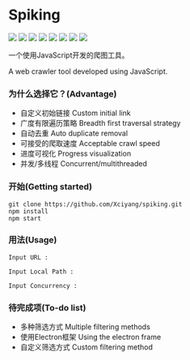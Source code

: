 # Spiking

![](https://img.shields.io/github/issues/Xciyang/spiking)
![](https://img.shields.io/github/forks/Xciyang/spiking)
![](https://img.shields.io/github/stars/Xciyang/spiking)
![](https://img.shields.io/github/license/Xciyang/spiking)
![](https://img.shields.io/github/languages/top/Xciyang/spiking)
![](https://img.shields.io/github/last-commit/Xciyang/spiking)
![](https://img.shields.io/github/languages/code-size/Xciyang/spiking)
![](https://img.shields.io/github/repo-size/Xciyang/spiking)

一个使用JavaScript开发的爬图工具。

A web crawler tool developed using JavaScript.

### 为什么选择它？(Advantage)

- 自定义初始链接 Custom initial link
- 广度有限遍历策略 Breadth first traversal strategy
- 自动去重 Auto duplicate removal
- 可接受的爬取速度 Acceptable crawl speed
- 进度可视化 Progress visualization
- 并发/多线程 Concurrent/multithreaded

### 开始(Getting started)

```
git clone https://github.com/Xciyang/spiking.git
npm install
npm start
```

### 用法(Usage)

```
Input URL : 

Input Local Path :

Input Concurrency :
```

### 待完成项(To-do list)

- 多种筛选方式 Multiple filtering methods
- 使用Electron框架 Using the electron frame
- 自定义筛选方式 Custom filtering method